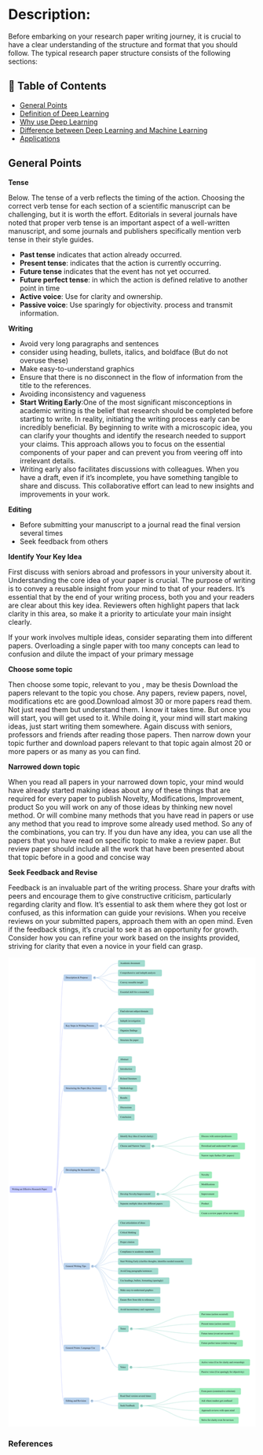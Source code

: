 
# Description:

Before embarking on your research paper writing journey, it is crucial to have a clear understanding of the structure and format that you should follow. The typical research paper structure consists of the following sections:

## 📑 Table of Contents  

- [General Points](#General-Points)  
- [Definition of Deep Learning](#definition-of-deep-learning)  
- [Why use Deep Learning](#Why-use-Deep-Learning)  
- [Difference between Deep Learning and Machine Learning](#Difference-between-Deep-Learning-and-Machine-Learning)  
- [Applications](#applications)  


## **General Points** 

**Tense**

Below. The tense of a verb reflects the timing of the action. Choosing the correct verb tense for each section of a scientific manuscript can be challenging, but it is worth the effort. Editorials in several journals have noted that proper verb tense is an important aspect of a well-written manuscript, and some journals and publishers specifically mention verb tense in their style guides.
- **Past tense** indicates that action already occurred.
- **Present tense**: indicates that the action is currently occurring.
- **Future tense** indicates that the event has not yet occurred.
- **Future perfect tense**: in which the action is defined relative to another point in time
- **Active voice**: Use for clarity and ownership.
- **Passive voice**: Use sparingly for objectivity. process and transmit information.

**Writing**

- Avoid very long paragraphs and sentences
- consider using heading, bullets, italics, and boldface (But do not overuse these)
- Make easy-to-understand graphics
- Ensure that there is no disconnect in the flow of information from the title to the references.
- Avoiding inconsistency and vagueness
- **Start Writing Early**:One of the most significant misconceptions in academic writing is the belief that research should be completed before starting to write. In reality, initiating the writing process early can be incredibly beneficial. By beginning to write with a microscopic idea, you can clarify your thoughts and identify the research needed to support your claims. This approach allows you to focus on the essential components of your paper and can prevent you from veering off into irrelevant details.
- Writing early also facilitates discussions with colleagues. When you have a draft, even if it’s incomplete, you have something tangible to share and discuss. This collaborative effort can lead to new insights and improvements in your work.

**Editing**

- Before submitting your manuscript to a journal read the final version several times
- Seek feedback from others

**Identify Your Key Idea**

First discuss with seniors abroad and professors in your university about it. Understanding the core idea of your paper is crucial. The purpose of writing is to convey a reusable insight from your mind to that of your readers. It’s essential that by the end of your writing process, both you and your readers are clear about this key idea. Reviewers often highlight papers that lack clarity in this area, so make it a priority to articulate your main insight clearly.

If your work involves multiple ideas, consider separating them into different papers. Overloading a single paper with too many concepts can lead to confusion and dilute the impact of your primary message

**Choose some topic**

Then choose some topic, relevant to you , may be thesis
Download the papers relevant to the topic you chose. Any papers, review papers, novel, modifications etc are good.Download almost 30 or more papers read them. Not just read them but understand them. I know it takes time. But once you will start, you will get used to it.
While doing it, your mind will start making ideas, just start writing them somewhere. Again discuss with seniors, professors and friends after reading those papers. Then narrow down your topic further and download papers relevant to that topic again almost 20 or more papers or as many as you can find.

**Narrowed down topic**

When you read all papers in your narrowed down topic, your mind would have already started making ideas about any of these things that are required for every paper to publish Novelty, Modifications, Improvement, product
So you will work on any of those ideas by thinking new novel method. Or will combine many methods that you have read in papers or use any method that you read to improve some already used method. So any of the combinations, you can try. If you dun have any idea, you can use all the papers that you have read on specific topic to make a review paper. But review paper should include all the work that have been presented about that topic before in a good and concise way

**Seek Feedback and Revise**

Feedback is an invaluable part of the writing process. Share your drafts with peers and encourage them to give constructive criticism, particularly regarding clarity and flow. It’s essential to ask them where they got lost or confused, as this information can guide your revisions. When you receive reviews on your submitted papers, approach them with an open mind. Even if the feedback stings, it’s crucial to see it as an opportunity for growth. Consider how you can refine your work based on the insights provided, striving for clarity that even a novice in your field can grasp.

<p align="center">
<img src="https://github.com/dr-mushtaq/Academic-writing/blob/main/Research%20Paper/NotebookLM%20Mind%20Map%20(2).png"></a>
</p>

### References



